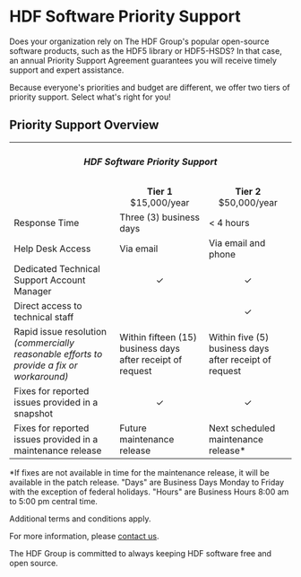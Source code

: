 # HDF Software Priority Support

Does your organization rely on The HDF Group's popular open-source software products, such as the HDF5 library or HDF5-HSDS? In that case, an annual Priority Support Agreement guarantees you will receive timely support and expert assistance. 

Because everyone's priorities and budget are different, we offer two tiers of priority support. Select what's right for you!

## Priority Support Overview

<table style="table-layout: fixed;" border="0">
<tbody>
<tr>
<td colspan="3"><h5 style="text-align: center;">HDF Software Priority Support</h5></td>
</tr>
<tr>
<td style="text-align: left; vertical-align: middle;"></td>
<td style="vertical-align: middle; text-align:center;"><strong>Tier 1</strong><br>
  $15,000/year</td>
<td style="vertical-align: middle; text-align:center;"><strong>Tier 2</strong><Br>$50,000/year</td>
</tr>
<tr>
<td style="text-align: left; vertical-align: middle;">Response Time</td>
<td>Three (3) business days</td>
<td>&lt; 4 hours</td>
</ter>
<tr>
<td style="text-align: left; vertical-align: middle;">Help Desk Access</td>
<td>Via email</td>
<td>Via email and phone</td>
</tr>
<tr>
<td style="text-align: left; vertical-align: middle;">Dedicated Technical Support Account Manager</td>
<td style="text-align: center;">&#x2713;</td>
<td style="text-align: center;">&#x2713;</td>
</tr>
<tr>
<td style="text-align: left; vertical-align: middle;">Direct access to technical staff</td>
<td></td>
<td style="text-align: center;">&#x2713;</td>
</tr>
<tr>
<td style="text-align: left; vertical-align: middle;">Rapid issue resolution <i>(commercially reasonable
efforts to provide a fix or workaround)</i></td>
<td>Within fifteen (15) business days after receipt of request</td>
<td>Within five (5) business days after receipt of request</td>
</tr>
<tr>
<td style="text-align: left; vertical-align: middle;">Fixes for reported issues provided in a snapshot</td>
<td style="text-align: center;">	&#x2713;</td>
<td style="text-align: center;">	&#x2713;</td>
</tr>
<tr>
<td style="text-align: left; vertical-align: middle;">Fixes for reported issues provided in a maintenance release</td>
<td>Future maintenance release</td>
<td>Next scheduled maintenance release*</td>
</tr>
</tbody>
</table>


*If fixes are not available in time for the maintenance release, it will be available in the patch release.
"Days" are Business Days Monday to Friday with the exception of federal holidays. "Hours" are Business Hours 8:00 am to 5:00 pm central time.

Additional terms and conditions apply.

For more information, please [contact us](mailto:info@hdfgroup.org).

The HDF Group is committed to always keeping HDF software free and open source. 

